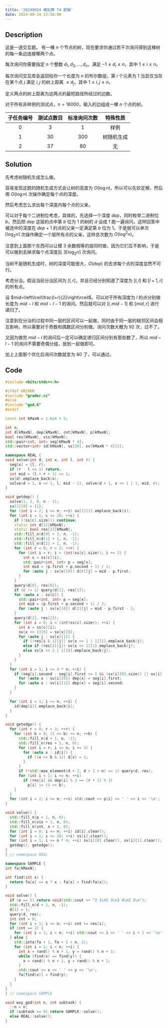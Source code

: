 ```yaml
---
title: '20240924 模拟赛 T4 题解'
date: 2024-09-24 22:56:00
---
```


## Description

这是一道交互题。
有一棵 $n$ 个节点的树，现在要求你通过若干次询问得到这棵树的每一条边连接哪两个点。

每次询问你需要指定 $n$ 个整数 $d_1,d_2,\ldots,d_n$，满足 $-1\leq d_i\leq n$，其中 $1\leq i\leq n$。

每次询问交互库会返回给你一个长度为 $n$ 的布尔数组，第 $i$ 个元素为 $1$ 当且仅当存在某个点 $j$ 满足 $i,j$ 的树上距离 $\leq d_j$，其中 $1\leq i,j\leq n$。

定义两点的树上距离为这两点的最短路径所经过的边数。

对于所有非样例的测试点，$n=16000$，输入的边组成一棵 $n$ 个点的树。

|子任务编号|测试点数目|标准询问次数|特殊性质|
| :------------: | :------------: | :------------: | :------------: |
|$0$|$3$|$1$|样例|
|$1$|$30$|$300$|树随机生成|
|$2$|$37$|$80$|无|

## Solution

先考虑树随机生成怎么做。

容易发现这题的随机生成方式会让树的高度为 $O(\log n)$，所以可以先钦定根，然后用 $O(\log n)$ 次操作确定每个点的深度。

然后考虑怎么求出每个深度内每个点的父亲。

可以对于每个二进制位考虑，具体的，先选择一个深度 $dep$，同时枚举二进制位 $b$，然后把 $dep$ 这层的点中第 $b$ 位为 $1$ 的树的 $d$ 设成 $1$ 跑一遍询问，这样回答中被选中的深度在 $dep+1$ 的点的父亲一定满足第 $b$ 位为 $1$。于是就可以单次 $\left\lceil\log_2n\right\rceil$ 次操作确定一个层所有点的父亲。这样总次数为 $O(\log^2 n)$。

注意到上面那个东西可以让模 $3$ 余数相等的层同时做，因为它们互不影响，于是可以做到去掉求每个点深度后 $3\left\lceil\log_2n\right\rceil$ 次询问。

当树不是随机生成时，树的深度可能很大，$O(dep)$ 的去求每个点的深度显然不可行。

考虑分治。假设当前分治区间为 $[l,r]$，并且已经分别知道了深度为 $[l,l]$ 和 $[l+1,r]$ 的所有点。

设 $mid=\left\lceil\frac{l+r}{2}\right\rceil$。可以对于所有深度为 $l$ 的点分别做长度为 $mid-l$ 和 $mid-l-1$ 的询问。然后就可以对 $[l,mid-1]$ 和 $[mid,r]$ 进行递归了。

注意到在分治的过程中同一层的区间可以一起做，同时由于同一层的相邻区间会相互影响，所以需要对于奇数和偶数区间分别做。询问次数大概为 $92$ 次，过不了。

又因为做完 $mid-l$ 的询问后一定可以确定递归区间分别有那些数了，所以 $mid-l-1$ 的询问不需要奇偶分组，放到一起做即可。

加上上面那个优化后询问次数就变为 $80$ 了，可以通过。

## Code

```cpp
#include <bits/stdc++.h>

#ifdef ORZXKR
#include "grader.cc"
#else
#include "god.h"
#endif

const int kMaxN = 1.6e4 + 5;

int n;
int d[kMaxN], dep[kMaxN], cnt[kMaxN], p[kMaxN];
bool res[kMaxN], vis[kMaxN];
std::pair<int, int> seg[kMaxN * 4];
std::vector<int> id[kMaxN], ss[30], sv[kMaxN * 4][2];

namespace REAL {
void solve(int d, int x, int l, int r) {
  seg[x] = {l, r};
  if (r - l <= 1) return;
  int mid = (l + r + 1) >> 1;
  ss[d].emplace_back(x);
  solve(d + 1, x << 1, l, mid - 1), solve(d + 1, x << 1 | 1, mid, r);
}

void getdep() {
  solve(1, 1, 0, n - 1);
  sv[1][0] = {1};
  for (int i = 2; i <= n; ++i) sv[1][1].emplace_back(i);
  for (int c = 1; c <= 20; ++c) {
    if (!ss[c].size()) continue;
    static int d[3][kMaxN];
    static bool res[3][kMaxN];
    std::fill_n(d[0] + 1, n, -1);
    std::fill_n(d[1] + 1, n, -1);
    std::fill_n(d[2] + 1, n, -1);
    for (int r = 0; r < 2; ++r) {
      for (int i = r; i < (int)ss[c].size(); i += 2) {
        int x = ss[c][i];
        std::pair<int, int> p = seg[x];
        int mid = (p.first + p.second + 1) / 2;
        for (auto j : sv[x][0]) d[r][j] = mid - p.first;
      }
    }
    query(d[0], res[0]);
    if (c != 1) query(d[1], res[1]);
    for (auto x : ss[c]) {
      std::pair<int, int> p = seg[x];
      int mid = (p.first + p.second + 1) / 2;
      for (auto j : sv[x][0]) d[2][j] = mid - p.first - 1;
    }
    query(d[2], res[2]);
    for (int i = 0; i < (int)ss[c].size(); ++i) {
      int x = ss[c][i];
      sv[x << 1][0] = sv[x][0];
      for (auto j : sv[x][1]) {
        if (!res[i & 1][j]) sv[x << 1 | 1][1].emplace_back(j);
        else if (res[2][j]) sv[x << 1][1].emplace_back(j);
        else sv[x << 1 | 1][0].emplace_back(j);
      }
    }
  }
  for (int i = 1; i <= 4 * n; ++i) {
    if (seg[i].second - seg[i].first <= 1 && (sv[i][0].size() || sv[i][1].size())) {
      for (auto x : sv[i][0]) dep[x] = seg[i].first; 
      for (auto x : sv[i][1]) dep[x] = seg[i].second;
    }
  }

  for (int i = 1; i <= n; ++i) {
    id[dep[i]].emplace_back(i);
  }
}

void getedge() {
  for (int r = 0; r < 3; ++r) {
    for (int b = 0; (1 << b) <= n; ++b) {
      std::fill_n(d + 1, n, -1);
      std::fill_n(res + 1, n, 0);
      for (int i = r; i <= n; i += 3) {
        for (auto x : id[i]) {
          if ((x >> b & 1)) d[x] = 1;
        }
      }
      if (*std::max_element(d + 1, d + 1 + n) == 1) query(d, res);
      for (int i = 1; i <= n; ++i)
        if (res[i] && dep[i] % 3 == (r + 1) % 3)
          p[i] |= (1 << b);
    }
  }
  for (int i = 2; i <= n; ++i) std::cout << p[i] << ' ' << i << '\n';
}

void solve() {
  std::fill_n(p + 1, n, 0);
  std::fill_n(vis + 1, n, 0);
  std::fill_n(cnt, n + 1, 0);
  for (int i = 0; i <= n; ++i) id[i].clear();
  for (int i = 1; i <= 20; ++i) ss[i].clear();
  for (int i = 1; i <= n * 4; ++i) sv[i][0].clear(), sv[i][1].clear();
  getdep(), getedge();
}
} // namespace REAL

namespace SAMPLE {
int fa[kMaxN];

int find(int x) {
  return fa[x] == x ? x : fa[x] = find(fa[x]);
}

void solve() {
  if (n == 5) return void(std::cout << "2 1\n5 3\n2 4\n2 3\n");
  std::fill_n(d + 1, n, -1);
  d[1] = 1;
  query(d, res);
  int cnt = 0;
  for (int i = 1; i <= n; ++i) cnt += res[i];
  if (cnt == 2) {
    for (int i = 1; i < n; ++i) std::cout << i << ' ' << i + 1 << '\n';
  } else {
    std::iota(fa + 1, fa + 1 + n, 1);
    for (int i = 1; i < n; ++i) {
      int x = rand() % n + 1, y = rand() % n + 1;
      while (find(x) == find(y)) {
        x = rand() % n + 1, y = rand() % n + 1;
      }
      std::cout << x << ' ' << y << '\n';
      fa[find(x)] = find(y);
    }
  }
}
} // namespace SAMPLE

void wxy_god(int n, int subtask) {
  ::n = n;
  if (subtask == 0) return SAMPLE::solve();
  else REAL::solve();
}
```